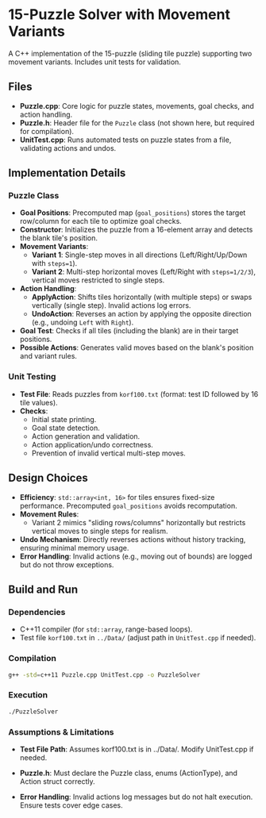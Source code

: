 # 15-Puzzle Solver with Movement Variants

A C++ implementation of the 15-puzzle (sliding tile puzzle) supporting two movement variants. Includes unit tests for validation.

## Files

- **Puzzle.cpp**: Core logic for puzzle states, movements, goal checks, and action handling.
- **Puzzle.h**: Header file for the `Puzzle` class (not shown here, but required for compilation).
- **UnitTest.cpp**: Runs automated tests on puzzle states from a file, validating actions and undos.

## Implementation Details

### Puzzle Class

- **Goal Positions**: Precomputed map (`goal_positions`) stores the target row/column for each tile to optimize goal checks.
- **Constructor**: Initializes the puzzle from a 16-element array and detects the blank tile's position.
- **Movement Variants**:
  - **Variant 1**: Single-step moves in all directions (Left/Right/Up/Down with `steps=1`).
  - **Variant 2**: Multi-step horizontal moves (Left/Right with `steps=1/2/3`), vertical moves restricted to single steps.
- **Action Handling**:
  - **ApplyAction**: Shifts tiles horizontally (with multiple steps) or swaps vertically (single step). Invalid actions log errors.
  - **UndoAction**: Reverses an action by applying the opposite direction (e.g., undoing `Left` with `Right`).
- **Goal Test**: Checks if all tiles (including the blank) are in their target positions.
- **Possible Actions**: Generates valid moves based on the blank's position and variant rules.

### Unit Testing

- **Test File**: Reads puzzles from `korf100.txt` (format: test ID followed by 16 tile values).
- **Checks**:
  - Initial state printing.
  - Goal state detection.
  - Action generation and validation.
  - Action application/undo correctness.
  - Prevention of invalid vertical multi-step moves.

## Design Choices

- **Efficiency**: `std::array<int, 16>` for tiles ensures fixed-size performance. Precomputed `goal_positions` avoids recomputation.
- **Movement Rules**: 
  - Variant 2 mimics "sliding rows/columns" horizontally but restricts vertical moves to single steps for realism.
- **Undo Mechanism**: Directly reverses actions without history tracking, ensuring minimal memory usage.
- **Error Handling**: Invalid actions (e.g., moving out of bounds) are logged but do not throw exceptions.

## Build and Run

### Dependencies
- C++11 compiler (for `std::array`, range-based loops).
- Test file `korf100.txt` in `../Data/` (adjust path in `UnitTest.cpp` if needed).

### Compilation

```bash
g++ -std=c++11 Puzzle.cpp UnitTest.cpp -o PuzzleSolver
```

### Execution

```bash
./PuzzleSolver
```

### Assumptions & Limitations

 - **Test File Path**: Assumes korf100.txt is in ../Data/. Modify UnitTest.cpp if needed.

 - **Puzzle.h**: Must declare the Puzzle class, enums (ActionType), and Action struct correctly.

 - **Error Handling**: Invalid actions log messages but do not halt execution. Ensure tests cover edge cases.